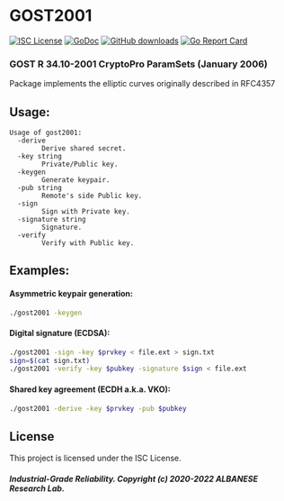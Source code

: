 # GOST2001
[![ISC License](http://img.shields.io/badge/license-ISC-blue.svg)](https://github.com/pedroalbanese/gost2001/blob/master/LICENSE.md) 
[![GoDoc](https://godoc.org/github.com/pedroalbanese/gost2001?status.png)](http://godoc.org/github.com/pedroalbanese/gost2001)
[![GitHub downloads](https://img.shields.io/github/downloads/pedroalbanese/gost2001/total.svg?logo=github&logoColor=white)](https://github.com/pedroalbanese/gost2001/releases)
[![Go Report Card](https://goreportcard.com/badge/github.com/pedroalbanese/gost2001)](https://goreportcard.com/report/github.com/pedroalbanese/gost2001)

### GOST R 34.10-2001 CryptoPro ParamSets (January 2006)
Package implements the elliptic curves originally described in RFC4357

## Usage:
```
Usage of gost2001:
  -derive
        Derive shared secret.
  -key string
        Private/Public key.
  -keygen
        Generate keypair.
  -pub string
        Remote's side Public key.
  -sign
        Sign with Private key.
  -signature string
        Signature.
  -verify
        Verify with Public key.
```
## Examples:
#### Asymmetric keypair generation:
```sh
./gost2001 -keygen 
```
#### Digital signature (ECDSA):
```sh
./gost2001 -sign -key $prvkey < file.ext > sign.txt
sign=$(cat sign.txt)
./gost2001 -verify -key $pubkey -signature $sign < file.ext
```
#### Shared key agreement (ECDH a.k.a. VKO):
```sh
./gost2001 -derive -key $prvkey -pub $pubkey
```

## License

This project is licensed under the ISC License.

##### Industrial-Grade Reliability. Copyright (c) 2020-2022 ALBANESE Research Lab.
